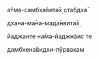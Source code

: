 а̄тма-самбха̄вита̄х̣ стабдха̄

дхана-ма̄на-мада̄нвита̄х̣

йаджанте на̄ма-йаджн̃аис те

дамбхена̄видхи-пӯрвакам